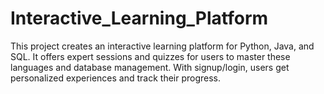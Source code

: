 # Interactive_Learning_Platform
 This project creates an interactive learning platform for Python, Java, and SQL. It offers expert sessions and quizzes for users to master these languages and database management. With signup/login, users get personalized experiences and track their progress.
